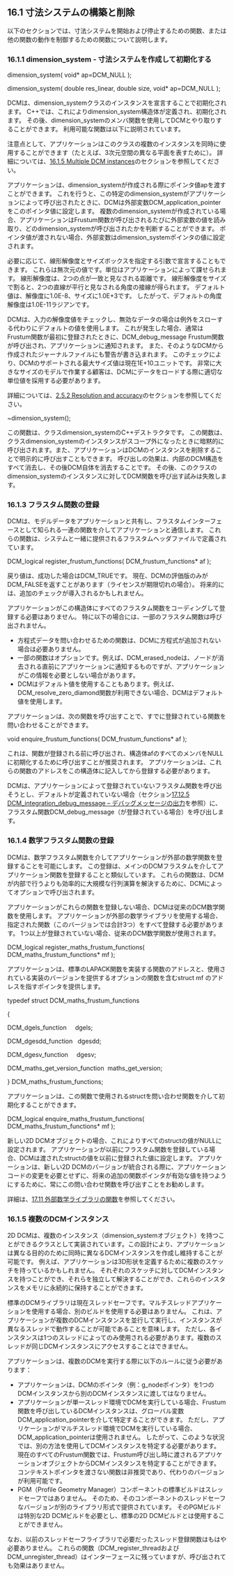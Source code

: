 ## 16.1 寸法システムの構築と削除

以下のセクションでは、寸法システムを開始および停止するための関数、または他の関数の動作を制御するための関数について説明します。

### 16.1.1 dimension\_system - 寸法システムを作成して初期化する

dimension\_system( void\* ap=DCM\_NULL );

dimension\_system( double res\_linear, double size, void\* ap=DCM\_NULL );

DCMは、dimension\_systemクラスのインスタンスを宣言することで初期化されます。
C++では、これによりdimension\_system構造体が定義され、初期化されます。
その後、dimension\_systemのメンバ関数を使用してDCMとやり取りすることができます。
利用可能な関数は以下に説明されています。

注意点として、アプリケーションはこのクラスの複数のインスタンスを同時に使用することができます（たとえば、3次元空間の異なる平面を表すために）。
詳細については、[16.1.5 Multiple DCM instances](#_Ref519601359)のセクションを参照してください。

アプリケーションは、dimension\_systemが作成される際にポインタ値apを渡すことができます。
これを行うと、この特定のdimension\_systemがアプリケーションによって呼び出されたときに、DCMは外部変数DCM\_application\_pointerをこのポインタ値に設定します。
複数のdimension\_systemが作成されている場合、アプリケーションはFrustum関数が呼び出されるたびに外部変数の値を読み取り、どのdimension\_systemが呼び出されたかを判断することができます。
ポインタ値が渡されない場合、外部変数はdimension\_systemポインタの値に設定されます。

必要に応じて、線形解像度とサイズボックスを指定する引数で宣言することもできます。
これらは無次元の値です。単位はアプリケーションによって課せられます。
線形解像度は、2つの点が一致と見なされる距離です。
線形解像度をサイズで割ると、2つの直線が平行と見なされる角度の接線が得られます。
デフォルト値は、解像度に1.0E-8、サイズに1.0E+3です。
したがって、デフォルトの角度解像度は1.0E-11ラジアンです。

DCMは、入力の解像度値をチェックし、無効なデータの場合は例外をスローする代わりにデフォルトの値を使用します。
これが発生した場合、通常はFrustum関数が最初に登録されたときに、DCM\_debug\_message Frustum関数が呼び出され、アプリケーションに通知されます。
また、そのようなDCMから作成されたジャーナルファイルにも警告が書き込まれます。
このチェックにより、DCMのサポートされる最大サイズ値は現在1E+10ユニットです。
非常に大きなサイズのモデルで作業する顧客は、DCMにデータをロードする際に適切な単位値を採用する必要があります。

詳細については、[2.5.2 Resolution and accuracy](2.5._Evaluating_the_model.md)のセクションを参照してください。

~dimension\_system();

この関数は、クラスdimension\_systemのC++デストラクタです。
この関数は、クラスdimension\_systemのインスタンスがスコープ外になったときに暗黙的に呼び出されます。また、アプリケーションはDCMのインスタンスを削除することで明示的に呼び出すこともできます。
呼び出しの効果は、内部のDCM構造をすべて消去し、その後DCM自体を消去することです。
その後、このクラスのdimension\_systemのインスタンスに対してDCM関数を呼び出す試みは失敗します。

### 16.1.3 フラスタム関数の登録

DCMは、モデルデータをアプリケーションと共有し、フラスタムインターフェースとして知られる一連の関数を介してアプリケーションと通信します。
これらの関数は、システムと一緒に提供されるフラスタムヘッダファイルで定義されています。

DCM\_logical register\_frustum\_functions( DCM\_frustum\_functions\* af );

戻り値は、成功した場合はDCM\_TRUEです。
現在、DCMの評価版のみがDCM\_FALSEを返すことがあります（ライセンスが期限切れの場合）。
将来的には、追加のチェックが導入されるかもしれません。

アプリケーションがこの構造体にすべてのフラスタム関数をコーディングして登録する必要はありません。
特に以下の場合には、一部のフラスタム関数は呼び出されません。

- 方程式データを問い合わせるための関数は、DCMに方程式が追加されない場合は必要ありません。
- 一部の関数はオプションです。例えば、DCM\_erased\_nodeは、ノードが消去される直前にアプリケーションに通知するものですが、アプリケーションがこの情報を必要としない場合があります。
- DCMはデフォルト値を使用することもあります。例えば、DCM\_resolve\_zero\_diamond関数が利用できない場合、DCMはデフォルト値を使用します。

アプリケーションは、次の関数を呼び出すことで、すでに登録されている関数を問い合わせることができます。

void enquire\_frustum\_functions( DCM\_frustum\_functions\* af );

これは、関数が登録される前に呼び出され、構造体afのすべてのメンバをNULLに初期化するために呼び出すことが推奨されます。
アプリケーションは、これらの関数のアドレスをこの構造体に記入してから登録する必要があります。

DCMは、アプリケーションによって登録されていないフラスタム関数を呼び出そうとし、デフォルトが定義されていない場合（セクション[17.12.5 DCM\_integration\_debug\_message – デバッグメッセージの出力](17.12._Miscellaneous_functions.md)を参照）に、フラスタム関数DCM\_debug\_message（が登録されている場合）を呼び出します。

### 16.1.4 数学フラスタム関数の登録

DCMは、数学フラスタム関数を介してアプリケーションが外部の数学関数を登録することを可能にします。
この登録は、メインのDCMフラスタムを介してアプリケーション関数を登録することと類似しています。
これらの関数は、DCMが内部で行うよりも効率的に大規模な行列演算を解決するために、DCMによってオプションで呼び出されます。

アプリケーションがこれらの関数を登録しない場合、DCMは従来のDCM数学関数を使用します。
アプリケーションが外部の数学ライブラリを使用する場合、指定された関数（このバージョンでは合計3つ）をすべて登録する必要があります。
1つ以上が登録されていない場合、従来のDCM数学関数が使用されます。

DCM\_logical register\_maths\_frustum\_functions( DCM\_maths\_frustum\_functions\* mf );

アプリケーションは、標準のLAPACK関数を実装する関数のアドレスと、使用されている実装のバージョンを提供するオプションの関数を含むstruct mf のアドレスを指すポインタを提供します。

typedef struct DCM\_maths\_frustum\_functions

{

DCM\_dgels\_function     dgels;

DCM\_dgesdd\_function   dgesdd;

DCM\_dgesv\_function     dgesv;

DCM\_maths\_get\_version\_function  maths\_get\_version;

} DCM\_maths\_frustum\_functions;

アプリケーションは、この関数で使用されるstructを問い合わせ関数を介して初期化することができます。

DCM\_logical enquire\_maths\_frustum\_functions( DCM\_maths\_frustum\_functions\* mf );

新しい2D DCMオブジェクトの場合、これによりすべてのstructの値がNULLに設定されます。
アプリケーションが以前にフラスタム関数を登録している場合、DCMは渡されたstructの値を以前に登録された値に設定します。
アプリケーションは、新しい2D DCMのバージョンが統合される際に、アプリケーションコードの変更を必要とせずに、将来の追加の関数ポインタが有効な値を持つようにするために、常にこの問い合わせ関数を呼び出すことをお勧めします。

詳細は、[17.11 外部数学ライブラリの関数](17.11._Functions_for_external_maths_libraries.md)を参照してください。

### 16.1.5 複数のDCMインスタンス

2D DCMは、複数のインスタンス（dimension\_systemオブジェクト）を持つことができるクラスとして実装されています。この設計により、アプリケーションは異なる目的のために同時に異なるDCMインスタンスを作成し維持することが可能です。
例えば、アプリケーションは3D形状を定義するために複数のスケッチを持っているかもしれません。
それぞれのスケッチに対してDCMインスタンスを持つことができ、それらを独立して解決することができ、これらのインスタンスをメモリに永続的に保持することができます。

標準のDCMライブラリは現在スレッドセーフです。マルチスレッドアプリケーションを使用する場合、別のビルドを使用する必要はありません。
これは、アプリケーションが複数のDCMインスタンスを並行して実行し、インスタンスが異なるスレッドで動作することが可能であることを意味します。
ただし、各インスタンスは1つのスレッドによってのみ使用される必要があります。複数のスレッドが同じDCMインスタンスにアクセスすることはできません。

アプリケーションは、複数のDCMを実行する際に以下のルールに従う必要があります：

- アプリケーションは、DCMのポインタ（例：g\_nodeポインタ）を1つのDCMインスタンスから別のDCMインスタンスに渡してはなりません。
- アプリケーションが単一スレッド環境でDCMを実行している場合、Frustum関数を呼び出しているDCMインスタンスは、グローバル変数DCM\_application\_pointerを介して特定することができます。
ただし、アプリケーションがマルチスレッド環境でDCMを実行している場合、DCM\_application\_pointerは使用されません。
したがって、このような状況では、別の方法を使用してDCMインスタンスを特定する必要があります。
現在のすべてのFrustum関数では、Frustum呼び出し時に渡されるアプリケーションオブジェクトからDCMインスタンスを特定することができます。
コンテキストポインタを渡さない関数は非推奨であり、代わりのバージョンが利用可能です。
- PGM（Profile Geometry Manager）コンポーネントの標準ビルドはスレッドセーフではありません。
そのため、そのコンポーネントのスレッドセーフなバージョンが別のライブラリ形式で提供されています。
そのPGMビルドは特別な2D DCMビルドを必要とし、標準の2D DCMビルドとは使用することができません。

なお、以前のスレッドセーフライブラリで必要だったスレッド登録関数はもはや必要ありません。
これらの関数（DCM\_register\_threadおよびDCM\_unregister\_thread）はインターフェースに残っていますが、呼び出されても効果はありません。
